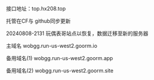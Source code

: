 接口地址：top.hx208.top

托管在CF与 github同步更新

20240808-2131
玩偶表哥站点以恢复，数据迁移至新的服务器

主域名 wobgg.run-us-west2.goorm.io

备用域名(1) wobgg.run-us-west2.goorm.app

备用域名(2) wobgg.run-us-west2.goorm.site
